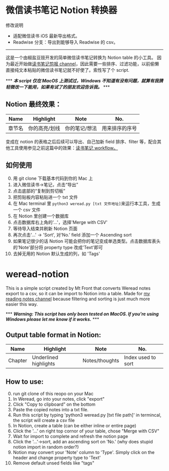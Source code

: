 # 微信读书笔记 Notion 转换器

修改说明
- 适配微信读书 iOS 最新导出格式。
- Readwise 分支：导出到能够导入 Readwise 的 csv。


---

这是一个由椒盐豆豉开发的简单微信读书笔记转换为 Notion table 的小工具。
因为最近开始做[读书笔记剪报 channel](https://t.me/mtfront)，因此需要一些排序、过滤功能，以前偷懒直接纯文本粘贴的微信读书笔记就不好使了。索性写了个 script.

*** ***本 script 仅在 MacOS 上测试过，Windows 不知道有没有问题，就算有我猜轻微改一下能用，如果有试了的朋友欢迎告诉我。*** ***

## Notion 最终效果：
| Name | Highlight | Note | No. |
| --- | --- | --- | --- |
|章节名|你的高亮/划线|你的笔记/想法|用来排序的序号|

变成在 notion 的表格之后后续可以导出、自己加新 field 排序、filter 等，配合其他工具使用参见之前这篇中的效果：[读书笔记 workflow。](https://blog.douchi.space/?p=1134#reading)

## 如何使用
0. 用 git clone 下载基本代码到你的 Mac 上
1. 进入微信读书->笔记，点击“导出”
2. 点击底部的“复制到剪切板”
3. 把剪贴板内容粘贴进一个 txt 文件
4. 在 Mac terminal 里 `python3 weread.py [txt 文件地址]`来运行本工具，生成一个 csv 文件
5. 在 Notion 里创建一个数据库
6. 点击数据库右上角的'...'，选择'Merge with CSV'
7. 等待导入结束并刷新 Notion 页面
8. 再次点击'...' -> 'Sort', 对'No.' field 添加一个 Ascending sort
9. 如果笔记很少的话 Notion 可能会把你的笔记变成单选类型。点击数据库表头的'Note'部分将 property type 改成'Text'即可
10. 去掉无用的 Notion 默认生成的列，如 'Tags'


# weread-notion
This is a simple script created by Mt Front that converts Weread notes export to a csv, so it can be import to Notion into a table.
Made for [my reading notes channel](https://t.me/mtfront) because filtering and sorting is just much more easier this way.

*** ***Warning: This script has only been tested on MacOS. If you're using Windows please let me know if it works.*** ***

## Output table format in Notion:

| Name | Highlight | Note | No. |
| --- | --- | --- | --- |
|Chapter|Underlined highlights|Notes/thoughts|Index used to sort|


## How to use:
0. run git clone of this reopo on your Mac
1. In Weread, go into your notes, click "export"
2. Click "Copy to clipboard” on the bottom
3. Paste the copied notes into a txt file.
4. Run this script by typing 'python3 weread.py [txt file path]' in termincal, the script will create a csv file
5. In Notion, create a table (can be either inline or entire page)
6. Click the '...' on right top cornor of your table, chose "Merge with CSV"
7. Wait for import to complete and refresh the notion page
8. Click the '...'->sort, add an ascending sort on 'No.' (why does stupid notion import in random order?)
9. Notion may convert your 'Note' column to 'Type'. Simply click on the header and change property type to 'Text'
10. Remove default unsed fields like "tags"
